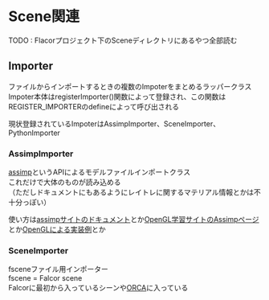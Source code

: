 # Scene関連

TODO : Flacorプロジェクト下のSceneディレクトリにあるやつ全部読む  

## Importer
ファイルからインポートするときの複数のImpoterをまとめるラッパークラス  
Impoter本体はregisterImporter()関数によって登録され、この関数はREGISTER_IMPORTERのdefineによって呼び出される  

現状登録されているImpoterはAssimpImporter、SceneImporter、PythonImporter  

### AssimpImporter
[assimp](https://github.com/assimp/assimp)というAPIによるモデルファイルインポートクラス  
これだけで大体のものが読み込める  
（ただしドキュメントにもあるようにレイトレに関するマテリアル情報とかは不十分っぽい）

使い方は[assimpサイトのドキュメント](https://assimp-docs.readthedocs.io/en/latest/)とか[OpenGL学習サイトのAssimpページ](https://learnopengl.com/Model-Loading/Assimp)とか[OpenGLによる実装例](http://ogldev.atspace.co.uk/www/tutorial38/tutorial38.html)とか  

### SceneImporter
fsceneファイル用インポーター  
fscene = Falcor scene  
Falcorに最初から入っているシーンや[ORCA](https://developer.nvidia.com/orca)に入っている  


<!--stackedit_data:
eyJoaXN0b3J5IjpbMjExMDc4MzU5NywtODM2NjIzNTM0LC02ND
Y0MTg5OCwtMTgwOTM4NDc0LC0xNTkzNDUxMDIwXX0=
-->
